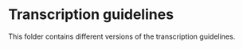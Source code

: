 # Transcription guidelines

This folder contains different versions of the transcription guidelines.